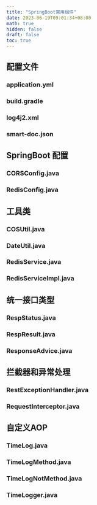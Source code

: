 ```yaml
---
title: "SpringBoot常用组件"
date: 2023-06-19T09:01:34+08:00
math: true
hidden: false
draft: false
toc: true
---
```


## 配置文件

### application.yml

<script src="https://gist.github.com/wlonestar/e3160f66e94255b5e8d0389db807e826.js"></script>

### build.gradle

<script src="https://gist.github.com/wlonestar/a764aa30112b4f242da37a55df7f6fa4.js"></script>

### log4j2.xml

<script src="https://gist.github.com/wlonestar/f89303309fd6c99eed7622ec8ebc242b.js"></script>

### smart-doc.json

<script src="https://gist.github.com/wlonestar/8e4d3f3a40a9d930c0048bf1f9c0f155.js"></script>


## SpringBoot 配置

### CORSConfig.java

<script src="https://gist.github.com/wlonestar/51516f8dc96e3a18533e406c1abb4d46.js"></script>

### RedisConfig.java

<script src="https://gist.github.com/wlonestar/f0b86af5acc2796564c168aa4bdc39ed.js"></script>


## 工具类

### COSUtil.java

<script src="https://gist.github.com/wlonestar/faab8433dcd3a1beabd4ae04b71e7b63.js"></script>

### DateUtil.java

<script src="https://gist.github.com/wlonestar/9e44a0e750404dc9de2247fec465b678.js"></script>

### RedisService.java

<script src="https://gist.github.com/wlonestar/c2e72726b3511be3e51ba26fceb31618.js"></script>

### RedisServiceImpl.java

<script src="https://gist.github.com/wlonestar/5bad3873ec5c76fc7017238143425d68.js"></script>


## 统一接口类型

### RespStatus.java

<script src="https://gist.github.com/wlonestar/1733708416fbb5e6617f494791e102df.js"></script>

### RespResult.java

<script src="https://gist.github.com/wlonestar/142d62755bedcad879bc6a2b8b23ef90.js"></script>

### ResponseAdvice.java

<script src="https://gist.github.com/wlonestar/1062ba791fc1fb3c2cd078ef92ef09d8.js"></script>


## 拦截器和异常处理

### RestExceptionHandler.java

<script src="https://gist.github.com/wlonestar/4958866d5abe182e49c5622975078dab.js"></script>

### RequestInterceptor.java

<script src="https://gist.github.com/wlonestar/04fbef0847bf115e94d449abd5749305.js"></script>


## 自定义AOP


### TimeLog.java

<script src="https://gist.github.com/wlonestar/9c3f53a0d1046dadd1916b67f42c71f6.js"></script>

### TimeLogMethod.java

<script src="https://gist.github.com/wlonestar/ef062ef30606b00d3b597f4a4adba510.js"></script>

### TimeLogNotMethod.java

<script src="https://gist.github.com/wlonestar/e0ed1669e64289436cf7045df12e7ca0.js"></script>

### TimeLogger.java

<script src="https://gist.github.com/wlonestar/082c22b970b9660b80fcb9b31842a4b5.js"></script>
